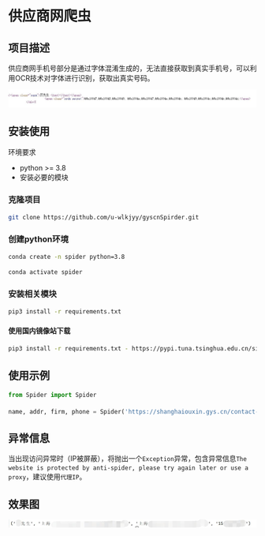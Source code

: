 # 供应商网爬虫



## 项目描述

供应商网手机号部分是通过字体混淆生成的，无法直接获取到真实手机号，可以利用OCR技术对字体进行识别，获取出真实号码。

![1](examples/1.jpg)



## 安装使用

环境要求

- python >= 3.8
- 安装必要的模块

### 克隆项目

```bash
git clone https://github.com/u-wlkjyy/gyscnSpirder.git
```

### 创建python环境

```bash
conda create -n spider python=3.8
```

```bash
conda activate spider
```

### 安装相关模块

```bash
pip3 install -r requirements.txt
```

#### 使用国内镜像站下载

```bash
pip3 install -r requirements.txt - https://pypi.tuna.tsinghua.edu.cn/simple
```



## 使用示例

```python
from Spider import Spider

name, addr, firm, phone = Spider('https://shanghaiouxin.gys.cn/contact-information/', ).get_information()
```



## 异常信息

当出现访问异常时（IP被屏蔽），将抛出一个``Exception``异常，包含异常信息``The website is protected by anti-spider, please try again later or use a proxy``，建议使用``代理IP``。



## 效果图

![2](examples/2.jpg)